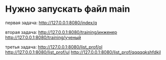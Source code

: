 # Нужно запускать файл main

первая задача:
http://127.0.0.1:8080/index/q

вторая задача:
http://127.0.0.1:8080/training/инженер
http://127.0.0.1:8080/training/ученый

третья задача:
http://127.0.0.1:8080/list_prof/ol
http://127.0.0.1:8080/list_prof/ul
http://127.0.0.1:8080/list_prof/qqqqqkshfdkjl